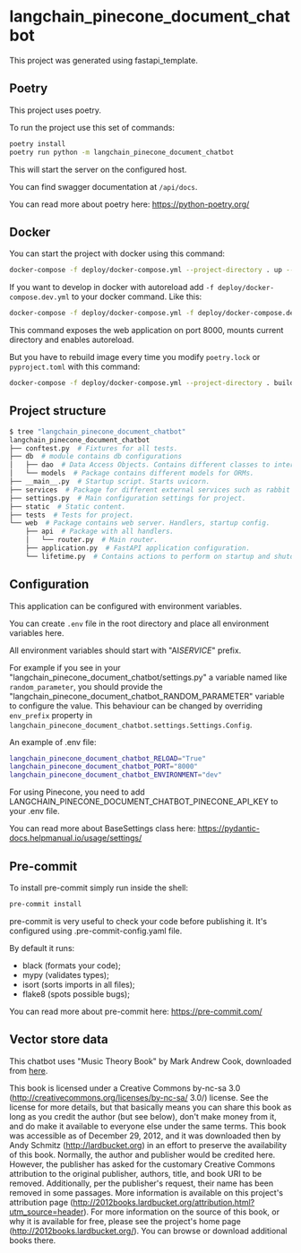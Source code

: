 # langchain_pinecone_document_chatbot

This project was generated using fastapi_template.

## Poetry

This project uses poetry.

To run the project use this set of commands:

```bash
poetry install
poetry run python -m langchain_pinecone_document_chatbot
```

This will start the server on the configured host.

You can find swagger documentation at `/api/docs`.

You can read more about poetry here: https://python-poetry.org/

## Docker

You can start the project with docker using this command:

```bash
docker-compose -f deploy/docker-compose.yml --project-directory . up --build
```

If you want to develop in docker with autoreload add `-f deploy/docker-compose.dev.yml` to your docker command.
Like this:

```bash
docker-compose -f deploy/docker-compose.yml -f deploy/docker-compose.dev.yml --project-directory . up --build
```

This command exposes the web application on port 8000, mounts current directory and enables autoreload.

But you have to rebuild image every time you modify `poetry.lock` or `pyproject.toml` with this command:

```bash
docker-compose -f deploy/docker-compose.yml --project-directory . build
```

## Project structure

```bash
$ tree "langchain_pinecone_document_chatbot"
langchain_pinecone_document_chatbot
├── conftest.py  # Fixtures for all tests.
├── db  # module contains db configurations
│   ├── dao  # Data Access Objects. Contains different classes to interact with database.
│   └── models  # Package contains different models for ORMs.
├── __main__.py  # Startup script. Starts uvicorn.
├── services  # Package for different external services such as rabbit or redis etc.
├── settings.py  # Main configuration settings for project.
├── static  # Static content.
├── tests  # Tests for project.
└── web  # Package contains web server. Handlers, startup config.
    ├── api  # Package with all handlers.
    │   └── router.py  # Main router.
    ├── application.py  # FastAPI application configuration.
    └── lifetime.py  # Contains actions to perform on startup and shutdown.
```

## Configuration

This application can be configured with environment variables.

You can create `.env` file in the root directory and place all
environment variables here.

All environment variables should start with "AI*SERVICE*" prefix.

For example if you see in your "langchain_pinecone_document_chatbot/settings.py" a variable named like
`random_parameter`, you should provide the "langchain_pinecone_document_chatbot_RANDOM_PARAMETER"
variable to configure the value. This behaviour can be changed by overriding `env_prefix` property
in `langchain_pinecone_document_chatbot.settings.Settings.Config`.

An example of .env file:

```bash
langchain_pinecone_document_chatbot_RELOAD="True"
langchain_pinecone_document_chatbot_PORT="8000"
langchain_pinecone_document_chatbot_ENVIRONMENT="dev"
```

For using Pinecone, you need to add LANGCHAIN_PINECONE_DOCUMENT_CHATBOT_PINECONE_API_KEY to your .env file.

You can read more about BaseSettings class here: https://pydantic-docs.helpmanual.io/usage/settings/

## Pre-commit

To install pre-commit simply run inside the shell:

```bash
pre-commit install
```

pre-commit is very useful to check your code before publishing it.
It's configured using .pre-commit-config.yaml file.

By default it runs:

-   black (formats your code);
-   mypy (validates types);
-   isort (sorts imports in all files);
-   flake8 (spots possible bugs);

You can read more about pre-commit here: https://pre-commit.com/

## Vector store data

This chatbot uses "Music Theory Book" by Mark Andrew Cook, downloaded from [here](https://2012books.lardbucket.org/pdfs/music-theory.pdf).
<br>

This book is licensed under a Creative Commons by-nc-sa 3.0 (http://creativecommons.org/licenses/by-nc-sa/
3.0/) license. See the license for more details, but that basically means you can share this book as long as you
credit the author (but see below), don't make money from it, and do make it available to everyone else under the
same terms.
This book was accessible as of December 29, 2012, and it was downloaded then by Andy Schmitz
(http://lardbucket.org) in an effort to preserve the availability of this book.
Normally, the author and publisher would be credited here. However, the publisher has asked for the customary
Creative Commons attribution to the original publisher, authors, title, and book URI to be removed. Additionally,
per the publisher's request, their name has been removed in some passages. More information is available on this
project's attribution page (http://2012books.lardbucket.org/attribution.html?utm_source=header).
For more information on the source of this book, or why it is available for free, please see the project's home page
(http://2012books.lardbucket.org/). You can browse or download additional books there.
